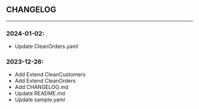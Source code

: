 ## CHANGELOG

---

### 2024-01-02:
* Update CleanOrders.yaml

### 2023-12-26:
* Add Extend CleanCustomers
* Add Extend CleanOrders
* Add CHANGELOG.md
* Update README.md
* Update sample.yaml